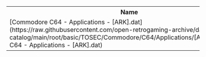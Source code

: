 <table>
<tr><th>Name</th><th>Size</th></tr>
<tr><td>
[Commodore C64 - Applications - [ARK].dat](https://raw.githubusercontent.com/open-retrogaming-archive/dat-catalog/main/root/basic/TOSEC/Commodore/C64/Applications/[ARK]/Commodore C64 - Applications - [ARK].dat)
</td><td>5070</td></tr>
</table>
